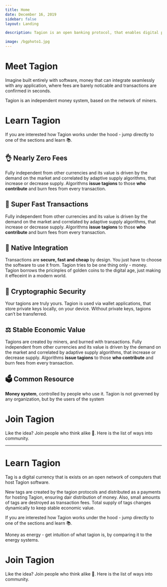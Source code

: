 ```yaml
---
title: Home
date: December 16, 2019
sidebar: false
layout: Landing

description: Tagion is an open banking protocol, that enables digital peer-to-peer cryptocurrency and a decentralized exchange, governed by its users. By design, Tagion network has no central authority and belongs to all its users. It will be open-sourced and open for everyone to join once the software is ready.

image: /bgphoto1.jpg
---
```


# Meet Tagion

Imagine built entirely with software, money that can integrate seamlessly with any application, where fees are barely noticable and transactions are confirmed in seconds.

Tagion is an independent money system, based on the network of miners. 

<!-- <div class="intro">

Build applications that use money natively, instead of relying on expensive and slow banking infrastructure.

</div> -->

<!-- Tagion is money system that you can rely on. -->



# Learn Tagion

If you are interested how Tagion works under the hood - jump directly to one of the sections and learn 📚.

<div class="features">

<div class="feature">

## 👌 Nearly Zero Fees

Fully independent from other currencies and its value is driven by the demand on the market and correlated by adaptive supply algorithms, that increase or decrease supply. Algorithms **issue tagions** to those **who contribute** and burn fees from every transaction.

</div>
<div class="feature">

## 🚀 Super Fast Transactions

Fully independent from other currencies and its value is driven by the demand on the market and correlated by adaptive supply algorithms, that increase or decrease supply. Algorithms **issue tagions** to those **who contribute** and burn fees from every transaction.

</div>
<div class="feature">

## 📱 Native Integration

Transactions are **secure, fast and cheap** by design. You just have to choose the software to use it from. Tagion tries to be one thing only - money. Tagion borrows the pricinples of golden coins to the digital age, just making it effeceint in a modern world.

</div>
<div class="feature">

## 🔐 Cryptographic Security

Your tagions are truly yours. Tagion is used via wallet applications, that store private keys locally, on your device. Without private keys, tagions can’t be transferred.

</div>

<div class="feature">

## ⚖️ Stable Economic Value

Tagions are created by miners, and burned with transactions. Fully independent from other currencies and its value is driven by the demand on the market and correlated by adaptive supply algorithms, that increase or decrease supply. Algorithms **issue tagions** to those **who contribute** and burn fees from every transaction.

</div>

<div class="feature">

## 🗳 Common Resource

**Money system**, controlled by people who use it. Tagion is not governed by any organization, but by the users of the system

</div>
</div>

# Join Tagion

Like the idea? Join people who think alike 🥰. Here is the list of ways into community.




---

# Learn Tagion

Tag is a digital currency that is exists on an open network of computers that host Tagion software. 

New tags are created by the tagion protocols and distributed as a payments for hosting Tagion, ensuring dair distribution of money. Also, small amounts of tags are destroyed as transaction fees. Total supply of tags changes dynamically to keep stable economic value.


If you are interested how Tagion works under the hood - jump directly to one of the sections and learn 📚.

Money as energy - get intuition of what tagion is, by comparing it to the energy systems.

# Join Tagion

Like the idea? Join people who think alike 🥰. Here is the list of ways into community.